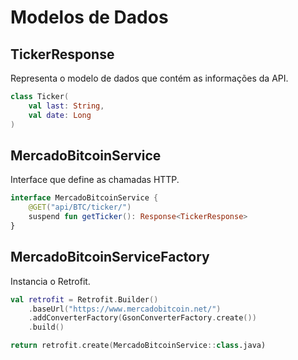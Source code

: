 # Modelos de Dados

## TickerResponse
Representa o modelo de dados que contém as informações da API.

```kotlin
class Ticker(
    val last: String,
    val date: Long
)
```

## MercadoBitcoinService
Interface que define as chamadas HTTP.

```kotlin
interface MercadoBitcoinService {
    @GET("api/BTC/ticker/")
    suspend fun getTicker(): Response<TickerResponse>
}
```

## MercadoBitcoinServiceFactory
Instancia o Retrofit.

```kotlin
val retrofit = Retrofit.Builder()
    .baseUrl("https://www.mercadobitcoin.net/")
    .addConverterFactory(GsonConverterFactory.create())
    .build()

return retrofit.create(MercadoBitcoinService::class.java)
```
